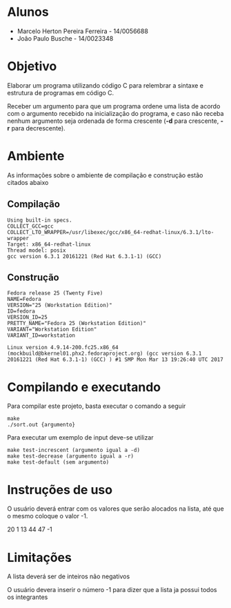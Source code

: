 # Alunos
* Marcelo Herton Pereira Ferreira - 14/0056688
* João Paulo Busche - 14/0023348

# Objetivo

Elaborar um programa utilizando código C para relembrar a sintaxe e estrutura de programas em código C.

Receber um argumento para que um programa ordene uma lista de acordo com o argumento recebido na inicialização do programa, e caso não receba nenhum argumento seja ordenada de forma crescente (**-d** para crescente, **-r** para decrescente).

# Ambiente

As informações sobre o ambiente de compilação e construção estão citados abaixo

## Compilação

    Using built-in specs.
    COLLECT_GCC=gcc
    COLLECT_LTO_WRAPPER=/usr/libexec/gcc/x86_64-redhat-linux/6.3.1/lto-wrapper
    Target: x86_64-redhat-linux
    Thread model: posix
    gcc version 6.3.1 20161221 (Red Hat 6.3.1-1) (GCC)

## Construção

    Fedora release 25 (Twenty Five)
    NAME=Fedora
    VERSION="25 (Workstation Edition)"
    ID=fedora
    VERSION_ID=25
    PRETTY_NAME="Fedora 25 (Workstation Edition)"
    VARIANT="Workstation Edition"
    VARIANT_ID=workstation

    Linux version 4.9.14-200.fc25.x86_64 (mockbuild@bkernel01.phx2.fedoraproject.org) (gcc version 6.3.1 20161221 (Red Hat 6.3.1-1) (GCC) ) #1 SMP Mon Mar 13 19:26:40 UTC 2017

# Compilando e executando

Para compilar este projeto, basta executar o comando a seguir
  
    make
    ./sort.out {argumento}

Para executar um exemplo de input deve-se utilizar
    
    make test-increscent (argumento igual a -d)
    make test-decrease (argumento igual a -r)
    make test-default (sem argumento)    

# Instruções de uso

 O usuário deverá entrar com os valores que serão alocados na lista, até que o mesmo coloque o valor -1.

 20
 1
 13
 44
 47
 -1


# Limitações

A lista deverá ser de inteiros não negativos

O usuário devera inserir o número -1 para dizer que a lista ja possui todos os integrantes